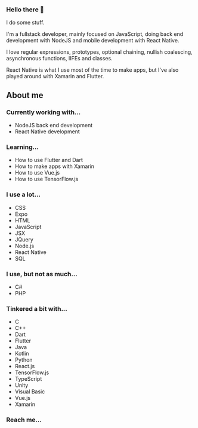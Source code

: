 ### Hello there 👋

I do some stuff.

I'm a fullstack developer, mainly focused on JavaScript, doing back end development with NodeJS and mobile development with React Native.

I love regular expressions, prototypes, optional chaining, nullish coalescing, asynchronous functions, IIFEs and classes.

React Native is what I use most of the time to make apps, but I've also played around with Xamarin and Flutter.

## About me

### Currently working with...

- NodeJS back end development
- React Native development

### Learning...

- How to use Flutter and Dart
- How to make apps with Xamarin
- How to use Vue.js
- How to use TensorFlow.js

### I use a lot...

- CSS
- Expo
- HTML
- JavaScript
- JSX
- JQuery
- Node.js
- React Native
- SQL

### I use, but not as much...

- C#
- PHP

### Tinkered a bit with...

- C
- C++
- Dart
- Flutter
- Java
- Kotlin
- Python
- React.js
- TensorFlow.js
- TypeScript
- Unity
- Visual Basic
- Vue.js
- Xamarin

### Reach me...
